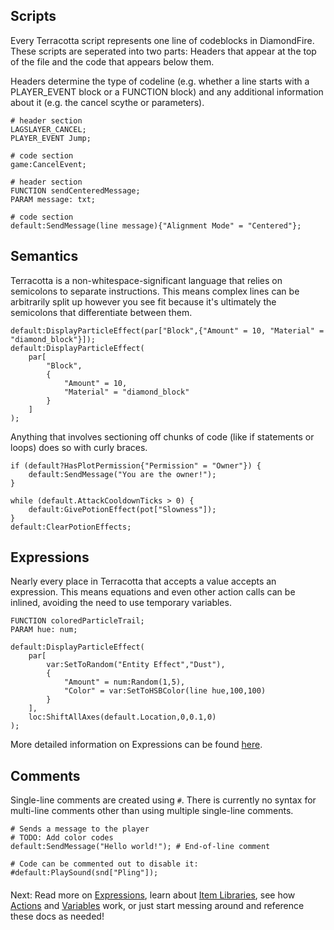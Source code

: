 ## Scripts
Every Terracotta script represents one line of codeblocks in DiamondFire. These scripts are seperated into two parts: Headers that appear at the top of the file and the code that appears below them. 

Headers determine the type of codeline (e.g. whether a line starts with a PLAYER_EVENT block or a FUNCTION block) and any additional information about it (e.g. the cancel scythe or parameters).

```tc title="Example Event"
# header section
LAGSLAYER_CANCEL;
PLAYER_EVENT Jump;

# code section
game:CancelEvent;
```

```tc title="Example Function"
# header section
FUNCTION sendCenteredMessage;
PARAM message: txt;

# code section
default:SendMessage(line message){"Alignment Mode" = "Centered"};
```

## Semantics

Terracotta is a non-whitespace-significant language that relies on semicolons to separate instructions. This means complex lines can be arbitrarily split up however you see fit because it's ultimately the semicolons that differentiate between them.

```tc title="Both of these statements are valid."
default:DisplayParticleEffect(par["Block",{"Amount" = 10, "Material" = "diamond_block"}]);
default:DisplayParticleEffect(
    par[
        "Block",
        {
            "Amount" = 10, 
            "Material" = "diamond_block"
        }
    ]
);
```

Anything that involves sectioning off chunks of code (like if statements or loops) does so with curly braces.
```tc title="Example"
if (default?HasPlotPermission{"Permission" = "Owner"}) {
    default:SendMessage("You are the owner!");
}
```
```tc title="Example"
while (default.AttackCooldownTicks > 0) {
    default:GivePotionEffect(pot["Slowness"]);
}
default:ClearPotionEffects;
```

## Expressions
Nearly every place in Terracotta that accepts a value accepts an expression. This means equations and even other action calls can be inlined, avoiding the need to use temporary variables.

```tc title="Example"
FUNCTION coloredParticleTrail;
PARAM hue: num;

default:DisplayParticleEffect(
    par[
        var:SetToRandom("Entity Effect","Dust"),
        {
            "Amount" = num:Random(1,5),
            "Color" = var:SetToHSBColor(line hue,100,100)
        }
    ],
    loc:ShiftAllAxes(default.Location,0,0.1,0)
);
```
More detailed information on Expressions can be found [here](../language_features/expressions.md).

## Comments
Single-line comments are created using `#`. There is currently no syntax for multi-line comments other than using multiple single-line comments.
```tc
# Sends a message to the player
# TODO: Add color codes
default:SendMessage("Hello world!"); # End-of-line comment

# Code can be commented out to disable it:
#default:PlaySound(snd["Pling"]);
```
####
Next: Read more on [Expressions](../language_features/expressions.md), learn about [Item Libraries](), see how [Actions]() and [Variables]() work, or just start messing around and reference these docs as needed!